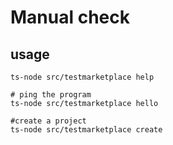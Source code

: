 # Manual check



## usage
```shell
ts-node src/testmarketplace help

# ping the program
ts-node src/testmarketplace hello

#create a project
ts-node src/testmarketplace create
```
